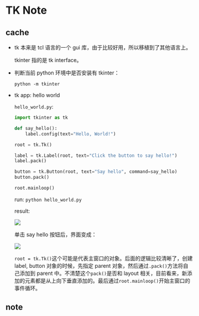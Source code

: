 # TK Note

## cache

* tk 本来是 tcl 语言的一个 gui 库，由于比较好用，所以移植到了其他语言上。

    tkinter 指的是 tk interface。

* 判断当前 python 环境中是否安装有 tkinter：
    
    `python -m tkinter`

* tk app: hello world

    `hello_world.py`:

    ```python
    import tkinter as tk

    def say_hello():
        label.config(text="Hello, World!")

    root = tk.Tk()

    label = tk.Label(root, text="Click the button to say hello!")
    label.pack()

    button = tk.Button(root, text="Say hello", command=say_hello)
    button.pack()

    root.mainloop()
    ```

    run: `python hello_world.py`

    result:

    ![](../../Reference_resources/ref_38/pic_1.png)

    单击 say hello 按钮后，界面变成：

    ![](../../Reference_resources/ref_38/pic_2.png)

    `root = tk.Tk()`这个可能是代表主窗口的对象。后面的逻辑比较清晰了，创建 label, button 对象的时候，先指定 parent 对象，然后通过`.pack()`方法将自己添加到 parent 中。不清楚这个`pack()`是否和 layout 相关，目前看来，新添加的元素都是从上向下垂直添加的。最后通过`root.mainloop()`开始主窗口的事件循环。

## note